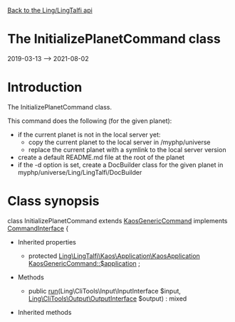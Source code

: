 [Back to the Ling/LingTalfi api](https://github.com/lingtalfi/LingTalfi/blob/master/doc/api/Ling/LingTalfi.md)



The InitializePlanetCommand class
================
2019-03-13 --> 2021-08-02






Introduction
============

The InitializePlanetCommand class.

This command does the following (for the given planet):


- if the current planet is not in the local server yet:
     - copy the current planet to the local server in /myphp/universe
     - replace the current planet with a symlink to the local server version
- create a default README.md file at the root of the planet
- if the -d option is set, create a DocBuilder class for the given planet in myphp/universe/Ling/LingTalfi/DocBuilder



Class synopsis
==============


class <span class="pl-k">InitializePlanetCommand</span> extends [KaosGenericCommand](https://github.com/lingtalfi/LingTalfi/blob/master/doc/api/Ling/LingTalfi/Kaos/Command/KaosGenericCommand.md) implements [CommandInterface](https://github.com/lingtalfi/CliTools/blob/master/doc/api/Ling/CliTools/Command/CommandInterface.md) {

- Inherited properties
    - protected [Ling\LingTalfi\Kaos\Application\KaosApplication](https://github.com/lingtalfi/LingTalfi/blob/master/doc/api/Ling/LingTalfi/Kaos/Application/KaosApplication.md) [KaosGenericCommand::$application](#property-application) ;

- Methods
    - public [run](https://github.com/lingtalfi/LingTalfi/blob/master/doc/api/Ling/LingTalfi/Kaos/Command/InitializePlanetCommand/run.md)(Ling\CliTools\Input\InputInterface $input, [Ling\CliTools\Output\OutputInterface](https://github.com/lingtalfi/CliTools/blob/master/doc/api/Ling/CliTools/Output/OutputInterface.md) $output) : mixed

- Inherited methods
    - public [KaosGenericCommand::__construct](https://github.com/lingtalfi/LingTalfi/blob/master/doc/api/Ling/LingTalfi/Kaos/Command/KaosGenericCommand/__construct.md)() : void
    - public [KaosGenericCommand::setApplication](https://github.com/lingtalfi/LingTalfi/blob/master/doc/api/Ling/LingTalfi/Kaos/Command/KaosGenericCommand/setApplication.md)([Ling\LingTalfi\Kaos\Application\KaosApplication](https://github.com/lingtalfi/LingTalfi/blob/master/doc/api/Ling/LingTalfi/Kaos/Application/KaosApplication.md) $application) : void

}






Methods
==============

- [InitializePlanetCommand::run](https://github.com/lingtalfi/LingTalfi/blob/master/doc/api/Ling/LingTalfi/Kaos/Command/InitializePlanetCommand/run.md) &ndash; Runs the command.
- [KaosGenericCommand::__construct](https://github.com/lingtalfi/LingTalfi/blob/master/doc/api/Ling/LingTalfi/Kaos/Command/KaosGenericCommand/__construct.md) &ndash; Builds the KaosGenericCommand instance.
- [KaosGenericCommand::setApplication](https://github.com/lingtalfi/LingTalfi/blob/master/doc/api/Ling/LingTalfi/Kaos/Command/KaosGenericCommand/setApplication.md) &ndash; Sets the application.





Location
=============
Ling\LingTalfi\Kaos\Command\InitializePlanetCommand<br>
See the source code of [Ling\LingTalfi\Kaos\Command\InitializePlanetCommand](https://github.com/lingtalfi/LingTalfi/blob/master/Kaos/Command/InitializePlanetCommand.php)



SeeAlso
==============
Previous class: [HelpCommand](https://github.com/lingtalfi/LingTalfi/blob/master/doc/api/Ling/LingTalfi/Kaos/Command/HelpCommand.md)<br>Next class: [KaosGenericCommand](https://github.com/lingtalfi/LingTalfi/blob/master/doc/api/Ling/LingTalfi/Kaos/Command/KaosGenericCommand.md)<br>
